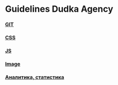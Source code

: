 # Guidelines Dudka Agency

### [GIT](GIT.md)
### [CSS](CSS.md)
### [JS](JS.md)
### [Image](IMG.md)
### [Аналитика, статистика](ANALYTICS.md)
